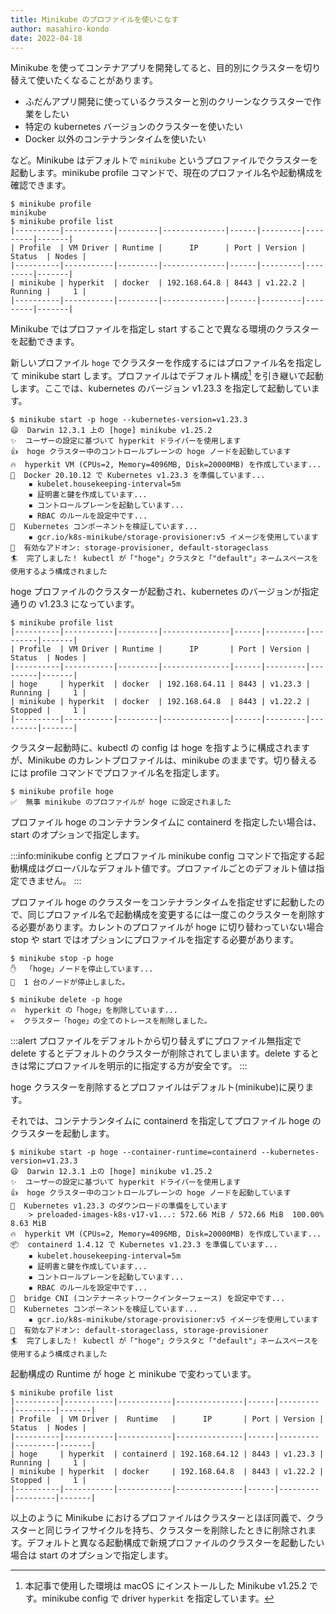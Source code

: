 ```yaml
---
title: Minikube のプロファイルを使いこなす
author: masahiro-kondo
date: 2022-04-18
---
```


Minikube を使ってコンテナアプリを開発してると、目的別にクラスターを切り替えて使いたくなることがあります。

- ふだんアプリ開発に使っているクラスターと別のクリーンなクラスターで作業をしたい
- 特定の kubernetes バージョンのクラスターを使いたい
- Docker 以外のコンテナランタイムを使いたい

など。Minikube はデフォルトで `minikube` というプロファイルでクラスターを起動します。minikube profile コマンドで、現在のプロファイル名や起動構成を確認できます。

```shell
$ minikube profile
minikube
$ minikube profile list
|----------|-----------|---------|--------------|------|---------|---------|-------|
| Profile  | VM Driver | Runtime |      IP      | Port | Version | Status  | Nodes |
|----------|-----------|---------|--------------|------|---------|---------|-------|
| minikube | hyperkit  | docker  | 192.168.64.8 | 8443 | v1.22.2 | Running |     1 |
|----------|-----------|---------|--------------|------|---------|---------|-------|
```

Minikube ではプロファイルを指定し start することで異なる環境のクラスターを起動できます。

新しいプロファイル `hoge` でクラスターを作成するにはプロファイル名を指定して minikube start します。プロファイルはでデフォルト構成[^1] を引き継いで起動します。ここでは、kubernetes のバージョン v1.23.3 を指定して起動しています。

[^1]: 本記事で使用した環境は macOS にインストールした Minikube v1.25.2 です。minikube config で driver `hyperkit` を指定しています。

```shell
$ minikube start -p hoge --kubernetes-version=v1.23.3
😄  Darwin 12.3.1 上の [hoge] minikube v1.25.2
✨  ユーザーの設定に基づいて hyperkit ドライバーを使用します
👍  hoge クラスター中のコントロールプレーンの hoge ノードを起動しています
🔥  hyperkit VM (CPUs=2, Memory=4096MB, Disk=20000MB) を作成しています...
🐳  Docker 20.10.12 で Kubernetes v1.23.3 を準備しています...
    ▪ kubelet.housekeeping-interval=5m
    ▪ 証明書と鍵を作成しています...
    ▪ コントロールプレーンを起動しています...
    ▪ RBAC のルールを設定中です...
🔎  Kubernetes コンポーネントを検証しています...
    ▪ gcr.io/k8s-minikube/storage-provisioner:v5 イメージを使用しています
🌟  有効なアドオン: storage-provisioner, default-storageclass
🏄  完了しました！ kubectl が「"hoge"」クラスタと「"default"」ネームスペースを使用するよう構成されました
```

hoge プロファイルのクラスターが起動され、kubernetes のバージョンが指定通りの v1.23.3 になっています。

```shell
$ minikube profile list 
|----------|-----------|---------|---------------|------|---------|---------|-------|
| Profile  | VM Driver | Runtime |      IP       | Port | Version | Status  | Nodes |
|----------|-----------|---------|---------------|------|---------|---------|-------|
| hoge     | hyperkit  | docker  | 192.168.64.11 | 8443 | v1.23.3 | Running |     1 |
| minikube | hyperkit  | docker  | 192.168.64.8  | 8443 | v1.22.2 | Stopped |     1 |
|----------|-----------|---------|---------------|------|---------|---------|-------|
```

クラスター起動時に、kubectl の config は hoge を指すように構成されますが、Minikube のカレントプロファイルは、minikube のままです。切り替えるには profile コマンドでプロファイル名を指定します。

```shell
$ minikube profile hoge
✅  無事 minikube のプロファイルが hoge に設定されました
```

プロファイル hoge のコンテナランタイムに containerd を指定したい場合は、start のオプションで指定します。

:::info:minikube config とプロファイル
minikube config コマンドで指定する起動構成はグローバルなデフォルト値です。プロファイルごとのデフォルト値は指定できません。
:::

プロファイル hoge のクラスターをコンテナランタイムを指定せずに起動したので、同じプロファイル名で起動構成を変更するには一度このクラスターを削除する必要があります。カレントのプロファイルが hoge に切り替わっていない場合 stop や start ではオプションにプロファイルを指定する必要があります。

```shell
$ minikube stop -p hoge
✋  「hoge」ノードを停止しています...
🛑  1 台のノードが停止しました。

$ minikube delete -p hoge 
🔥  hyperkit の「hoge」を削除しています...
💀  クラスター「hoge」の全てのトレースを削除しました。
```
:::alert
プロファイルをデフォルトから切り替えずにプロファイル無指定で delete するとデフォルトのクラスターが削除されてしまいます。delete するときは常にプロファイルを明示的に指定する方が安全です。
:::

hoge クラスターを削除するとプロファイルはデフォルト(minikube)に戻ります。

それでは、コンテナランタイムに containerd を指定してプロファイル hoge のクラスターを起動します。

```shell
$ minikube start -p hoge --container-runtime=containerd --kubernetes-version=v1.23.3
😄  Darwin 12.3.1 上の [hoge] minikube v1.25.2
✨  ユーザーの設定に基づいて hyperkit ドライバーを使用します
👍  hoge クラスター中のコントロールプレーンの hoge ノードを起動しています
💾  Kubernetes v1.23.3 のダウンロードの準備をしています
    > preloaded-images-k8s-v17-v1...: 572.66 MiB / 572.66 MiB  100.00% 8.63 MiB
🔥  hyperkit VM (CPUs=2, Memory=4096MB, Disk=20000MB) を作成しています...
📦  containerd 1.4.12 で Kubernetes v1.23.3 を準備しています...
    ▪ kubelet.housekeeping-interval=5m
    ▪ 証明書と鍵を作成しています...
    ▪ コントロールプレーンを起動しています...
    ▪ RBAC のルールを設定中です...
🔗  bridge CNI (コンテナーネットワークインターフェース) を設定中です...
🔎  Kubernetes コンポーネントを検証しています...
    ▪ gcr.io/k8s-minikube/storage-provisioner:v5 イメージを使用しています
🌟  有効なアドオン: default-storageclass, storage-provisioner
🏄  完了しました！ kubectl が「"hoge"」クラスタと「"default"」ネームスペースを使用するよう構成されました
```

起動構成の Runtime が hoge と minikube で変わっています。

```shell
$ minikube profile list
|----------|-----------|------------|---------------|------|---------|---------|-------|
| Profile  | VM Driver |  Runtime   |      IP       | Port | Version | Status  | Nodes |
|----------|-----------|------------|---------------|------|---------|---------|-------|
| hoge     | hyperkit  | containerd | 192.168.64.12 | 8443 | v1.23.3 | Running |     1 |
| minikube | hyperkit  | docker     | 192.168.64.8  | 8443 | v1.22.2 | Stopped |     1 |
|----------|-----------|------------|---------------|------|---------|---------|-------|
```

以上のように Minikube におけるプロファイルはクラスターとほぼ同義で、クラスターと同じライフサイクルを持ち、クラスターを削除したときに削除されます。デフォルトと異なる起動構成で新規プロファイルのクラスターを起動したい場合は start のオプションで指定します。

